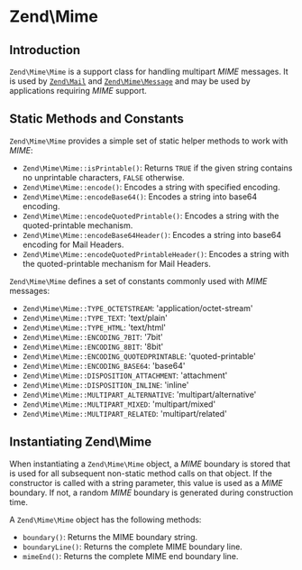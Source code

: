 # Zend\\Mime

## Introduction

`Zend\Mime\Mime` is a support class for handling multipart *MIME* messages. It
is used by [`Zend\Mail`](https://github.com/zendframework/zend-mail) and
[`Zend\Mime\Message`](zend.mime.message.md) and may be used by applications
requiring *MIME* support.

## Static Methods and Constants

`Zend\Mime\Mime` provides a simple set of static helper methods to work with
*MIME*:

* `Zend\Mime\Mime::isPrintable()`: Returns `TRUE` if the given string contains
no unprintable characters, `FALSE` otherwise.
* `Zend\Mime\Mime::encode()`: Encodes a string with specified encoding.
* `Zend\Mime\Mime::encodeBase64()`: Encodes a string into base64 encoding.
* `Zend\Mime\Mime::encodeQuotedPrintable()`: Encodes a string with the 
quoted-printable mechanism.
* `Zend\Mime\Mime::encodeBase64Header()`: Encodes a string into base64 encoding
for Mail Headers.
* `Zend\Mime\Mime::encodeQuotedPrintableHeader()`: Encodes a string with the
quoted-printable mechanism for Mail Headers.

`Zend\Mime\Mime` defines a set of constants commonly used with *MIME* messages:

* `Zend\Mime\Mime::TYPE_OCTETSTREAM`: 'application/octet-stream'
* `Zend\Mime\Mime::TYPE_TEXT`: 'text/plain'
* `Zend\Mime\Mime::TYPE_HTML`: 'text/html'
* `Zend\Mime\Mime::ENCODING_7BIT`: '7bit'
* `Zend\Mime\Mime::ENCODING_8BIT`: '8bit'
* `Zend\Mime\Mime::ENCODING_QUOTEDPRINTABLE`: 'quoted-printable'
* `Zend\Mime\Mime::ENCODING_BASE64`: 'base64'
* `Zend\Mime\Mime::DISPOSITION_ATTACHMENT`: 'attachment'
* `Zend\Mime\Mime::DISPOSITION_INLINE`: 'inline'
* `Zend\Mime\Mime::MULTIPART_ALTERNATIVE`: 'multipart/alternative'
* `Zend\Mime\Mime::MULTIPART_MIXED`: 'multipart/mixed'
* `Zend\Mime\Mime::MULTIPART_RELATED`: 'multipart/related'

## Instantiating Zend\\Mime

When instantiating a `Zend\Mime\Mime` object, a *MIME* boundary is stored that
is used for all subsequent non-static method calls on that object. If the
constructor is called with a string parameter, this value is used as a *MIME*
boundary. If not, a random *MIME* boundary is generated during construction
time.

A `Zend\Mime\Mime` object has the following methods:

* `boundary()`: Returns the MIME boundary string.
* `boundaryLine()`: Returns the complete MIME boundary line.
* `mimeEnd()`: Returns the complete MIME end boundary line.
